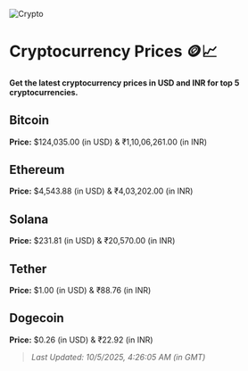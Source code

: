 
![Crypto](https://www.techguide.com.au/wp-content/uploads/2020/11/crypto3.jpeg)

# Cryptocurrency Prices 🪙📈

#### Get the latest cryptocurrency prices in USD and INR for top 5 cryptocurrencies.

## Bitcoin

**Price:** $124,035.00 (in USD) & ₹1,10,06,261.00 (in INR)

## Ethereum

**Price:** $4,543.88 (in USD) & ₹4,03,202.00 (in INR)

## Solana

**Price:** $231.81 (in USD) & ₹20,570.00 (in INR)

## Tether

**Price:** $1.00 (in USD) & ₹88.76 (in INR)

## Dogecoin

**Price:** $0.26 (in USD) & ₹22.92 (in INR)

> _Last Updated: 10/5/2025, 4:26:05 AM (in GMT)_
